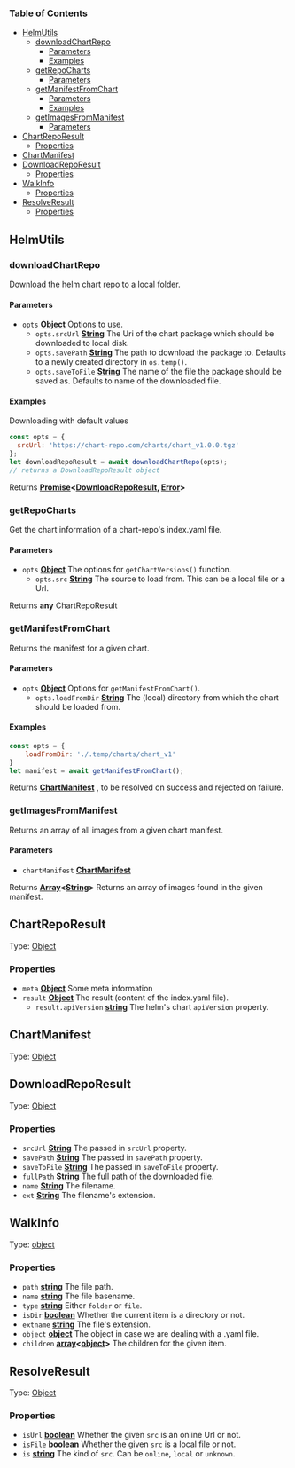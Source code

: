 <!-- Generated by documentation.js. Update this documentation by updating the source code. -->

### Table of Contents

-   [HelmUtils][1]
    -   [downloadChartRepo][2]
        -   [Parameters][3]
        -   [Examples][4]
    -   [getRepoCharts][5]
        -   [Parameters][6]
    -   [getManifestFromChart][7]
        -   [Parameters][8]
        -   [Examples][9]
    -   [getImagesFromManifest][10]
        -   [Parameters][11]
-   [ChartRepoResult][12]
    -   [Properties][13]
-   [ChartManifest][14]
-   [DownloadRepoResult][15]
    -   [Properties][16]
-   [WalkInfo][17]
    -   [Properties][18]
-   [ResolveResult][19]
    -   [Properties][20]

## HelmUtils

### downloadChartRepo

Download the helm chart repo to a local folder.

#### Parameters

-   `opts` **[Object][21]** Options to use.
    -   `opts.srcUrl` **[String][22]** The Uri of the chart package which should be downloaded to local disk.
    -   `opts.savePath` **[String][22]** The path to download the package to. Defaults to a newly created directory in `os.temp()`.
    -   `opts.saveToFile` **[String][22]** The name of the file the package should be saved as. Defaults to name of the downloaded file.

#### Examples

Downloading with default values


```javascript
const opts = {
  srcUrl: 'https://chart-repo.com/charts/chart_v1.0.0.tgz'
};
let downloadRepoResult = await downloadChartRepo(opts);
// returns a DownloadRepoResult object
```

Returns **[Promise][23]&lt;[DownloadRepoResult][24], [Error][25]>** 

### getRepoCharts

Get the chart information of a chart-repo's index.yaml file.

#### Parameters

-   `opts` **[Object][21]** The options for `getChartVersions()` function.
    -   `opts.src` **[String][22]** The source to load from. This can be a local file or a Url.

Returns **any** ChartRepoResult

### getManifestFromChart

Returns the manifest for a given chart.

#### Parameters

-   `opts` **[Object][21]** Options for `getManifestFromChart()`.
    -   `opts.loadFromDir` **[String][22]** The (local) directory from which the chart should be loaded from.

#### Examples

```javascript
const opts = {
    loadFromDir: './.temp/charts/chart_v1'
}
let manifest = await getManifestFromChart();
```

Returns **[ChartManifest][26]** , to be resolved on success and rejected on failure.

### getImagesFromManifest

Returns an array of all images from a given chart manifest.

#### Parameters

-   `chartManifest` **[ChartManifest][26]** 

Returns **[Array][27]&lt;[String][22]>** Returns an array of images found in the given manifest.

## ChartRepoResult

Type: [Object][21]

### Properties

-   `meta` **[Object][21]** Some meta information
-   `result` **[Object][21]** The result (content of the index.yaml file).
    -   `result.apiVersion` **[string][22]** The helm's chart `apiVersion` property.

## ChartManifest

Type: [Object][21]

## DownloadRepoResult

Type: [Object][21]

### Properties

-   `srcUrl` **[String][22]** The passed in `srcUrl` property.
-   `savePath` **[String][22]** The passed in `savePath` property.
-   `saveToFile` **[String][22]** The passed in `saveToFile` property.
-   `fullPath` **[String][22]** The full path of the downloaded file.
-   `name` **[String][22]** The filename.
-   `ext` **[String][22]** The filename's extension.

## WalkInfo

Type: [object][21]

### Properties

-   `path` **[string][22]** The file path.
-   `name` **[string][22]** The file basename.
-   `type` **[string][22]** Either `folder` or `file`.
-   `isDir` **[boolean][28]** Whether the current item is a directory or not.
-   `extname` **[string][22]** The file's extension.
-   `object` **[object][21]** The object in case we are dealing with a .yaml file.
-   `children` **[array][27]&lt;[object][21]>** The children for the given item.

## ResolveResult

Type: [Object][21]

### Properties

-   `isUrl` **[boolean][28]** Whether the given `src` is an online Url or not.
-   `isFile` **[boolean][28]** Whether the given `src` is a local file or not.
-   `is` **[string][22]** The kind of `src`. Can be `online`, `local` or `unknown`.

[1]: #helmutils

[2]: #downloadchartrepo

[3]: #parameters

[4]: #examples

[5]: #getrepocharts

[6]: #parameters-1

[7]: #getmanifestfromchart

[8]: #parameters-2

[9]: #examples-1

[10]: #getimagesfrommanifest

[11]: #parameters-3

[12]: #chartreporesult

[13]: #properties

[14]: #chartmanifest

[15]: #downloadreporesult

[16]: #properties-1

[17]: #walkinfo

[18]: #properties-2

[19]: #resolveresult

[20]: #properties-3

[21]: https://developer.mozilla.org/docs/Web/JavaScript/Reference/Global_Objects/Object

[22]: https://developer.mozilla.org/docs/Web/JavaScript/Reference/Global_Objects/String

[23]: https://developer.mozilla.org/docs/Web/JavaScript/Reference/Global_Objects/Promise

[24]: #downloadreporesult

[25]: https://developer.mozilla.org/docs/Web/JavaScript/Reference/Global_Objects/Error

[26]: #chartmanifest

[27]: https://developer.mozilla.org/docs/Web/JavaScript/Reference/Global_Objects/Array

[28]: https://developer.mozilla.org/docs/Web/JavaScript/Reference/Global_Objects/Boolean
